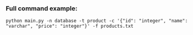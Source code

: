 ### Full command example:
`python main.py -n database -t product -c '{"id": "integer", "name": "varchar", "price": "integer"}' -f products.txt`